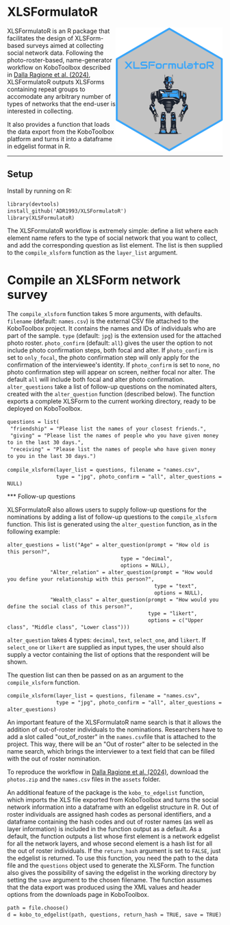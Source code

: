 XLSFormulatoR
========
<img align="right" src="https://github.com/ADR1993/XLSFormulatoR/blob/main/logo.png" alt="logo" width="250"> 

XLSFormulatoR is an R package that facilitates the design of XLSForm-based surveys aimed at collecting social network data.
Following the photo-roster-based, name-generator workflow on KoboToolbox described in [Dalla Ragione et al. (2024)](https://osf.io/preprints/socarxiv/gna3d), XLSFormulatoR outputs XLSForms containing repeat groups to accomodate any arbitrary number of types of networks that the end-user is interested in collecting. 

It also provides a function that loads the data export from the KoboToolbox platform and turns it into a dataframe in edgelist format in R.

-----

Setup
------
Install by running on R:
```{r}
library(devtools)
install_github('ADR1993/XLSFormulatoR')
library(XLSFormulatoR)
```

The XLSFormulatoR workflow is extremely simple: define a list where each element name refers to the type of social network that you want to collect, and add the corresponding question as list element.
The list is then supplied to the `compile_xlsform` function as the `layer_list` argument.

# Compile an XLSForm network survey

The `compile_xlsform` function takes 5 more arguments, with defaults.
`filename` (default: `names.csv`) is the external CSV file attached to the KoboToolbox project. It contains the names and IDs of individuals who are part of the sample.
`type` (default: `jpg`) is the extension used for the attached photo roster. 
`photo_confirm` (default: `all`) gives the user the option to not include photo confirmation steps, both focal and alter. 
If `photo_confirm` is set to `only_focal`, the photo confirmation step will only apply for the confirmation of the interviewee's identity.
If `photo_confirm` is set to `none`, no photo confirmation step will appear on screen, neither focal nor alter.
The default `all` will include both focal and alter photo confirmation.
`alter_questions` take a list of follow-up questions on the nominated alters, created with the `alter_question` function (described below).
The function exports a complete XLSForm to the current working directory, ready to be deployed on KoboToolbox. 
```{r}
questions = list(
 "friendship" = "Please list the names of your closest friends.",
 "giving" = "Please list the names of people who you have given money to in the last 30 days.",
 "receiving" = "Please list the names of people who have given money to you in the last 30 days.")

compile_xlsform(layer_list = questions, filename = "names.csv",
                type = "jpg", photo_confirm = "all", alter_questions = NULL)
```

*** Follow-up questions

XLSFormulatoR also allows users to supply follow-up questions for the nominations by adding a list of follow-up questions to the `compile_xlsform` function. 
This list is generated using the `alter_question` function, as in the following example:
```{r}
alter_questions = list("Age" = alter_question(prompt = "How old is this person?", 
                                     type = "decimal",
                                     options = NULL), 
              "Alter_relation" = alter_question(prompt = "How would you define your relationship with this person?", 
                                                type = "text",
                                                options = NULL),
              "Wealth_class" = alter_question(prompt = "How would you define the social class of this person?",
                                              type = "likert", 
                                              options = c("Upper class", "Middle class", "Lower class")))
```
`alter_question` takes 4 types: `decimal`, `text`, `select_one`, and `likert`. If `select_one` or `likert` are supplied as input types, the user should also supply a vector containing the list of options that the respondent will be shown.

The question list can then be passed on as an argument to the `compile_xlsform` function. 
```{r}
compile_xlsform(layer_list = questions, filename = "names.csv",
                type = "jpg", photo_confirm = "all", alter_questions = alter_questions)
```
An important feature of the XLSFormulatoR name search is that it allows the addition of out-of-roster individuals to the nominations. 
Researchers have to add a slot called "out_of_roster" in the `names.csv`file that is attached to the project. 
This way, there will be an "Out of roster" alter to be selected in the name search, which brings the interviewer to a text field that can be filled with the out of roster nomination.

To reproduce the workflow in [Dalla Ragione et al. (2024)](https://osf.io/preprints/socarxiv/gna3d), download the `photos.zip` and the `names.csv` files in the `assets` folder. 

An additional feature of the package is the `kobo_to_edgelist` function, which imports the XLS file exported from KoboToolbox and turns the social network information into a dataframe with an edgelist structure in R. 
Out of roster individuals are assigned hash codes as personal identifiers, and a dataframe containing the hash codes and out of roster names (as well as layer information) is included in the function output as a default.
As a default, the function outputs a list whose first element is a network edgelist for all the network layers, and whose second element is a hash list for all the out of roster individuals.
If the `return_hash` argument is set to `FALSE`, just the edgelist is returned.
To use this function, you need the path to the data file and the `questions` object used to generate the XLSForm.
The function also gives the possibility of saving the edgelist in the working directory by setting the `save` argument to the chosen filename.
The function assumes that the data export was produced using the XML values and header options from the downloads page in KoboToolbox.
```{r}
path = file.choose()
d = kobo_to_edgelist(path, questions, return_hash = TRUE, save = TRUE)
```




